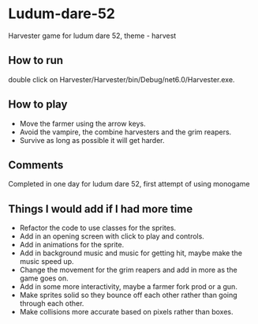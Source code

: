 # Ludum-dare-52
Harvester game for ludum dare 52, theme - harvest

## How to run
double click on Harvester/Harvester/bin/Debug/net6.0/Harvester.exe.

## How to play
- Move the farmer using the arrow keys.
- Avoid the vampire, the combine harvesters and the grim reapers.
- Survive as long as possible it will get harder.

## Comments
Completed in one day for ludum dare 52, first attempt of using monogame

## Things I would add if I had more time
- Refactor the code to use classes for the sprites.
- Add in an opening screen with click to play and controls.
- Add in animations for the sprite.
- Add in background music and music for getting hit, maybe make the music speed up.
- Change the movement for the grim reapers and add in more as the game goes on.
- Add in some more interactivity, maybe a farmer fork prod or a gun.
- Make sprites solid so they bounce off each other rather than going through each other.
- Make collisions more accurate based on pixels rather than boxes.

